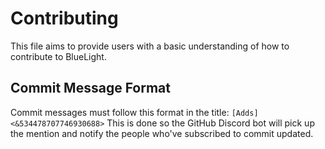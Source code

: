 # Contributing

This file aims to provide users with a basic understanding of how to contribute to BlueLight.

## Commit Message Format

Commit messages must follow this format in the title: `[Adds] <&534478707746930688>`
This is done so the GitHub Discord bot will pick up the mention and notify the people who've subscribed to commit updated.

